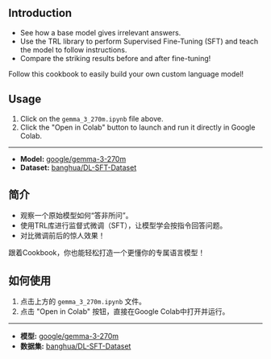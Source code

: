 ## Introduction

- See how a base model gives irrelevant answers.
- Use the TRL library to perform Supervised Fine-Tuning (SFT) and teach the model to follow instructions.
- Compare the striking results before and after fine-tuning!

Follow this cookbook to easily build your own custom language model!

## Usage

1. Click on the `gemma_3_270m.ipynb` file above.
2. Click the "Open in Colab" button to launch and run it directly in Google Colab.

---
*   **Model:** [google/gemma-3-270m](https://huggingface.co/google/gemma-3-270m)
*   **Dataset:** [banghua/DL-SFT-Dataset](https://huggingface.co/datasets/banghua/DL-SFT-Dataset)



## 简介

- 观察一个原始模型如何“答非所问”。
- 使用TRL库进行监督式微调（SFT），让模型学会按指令回答问题。
- 对比微调前后的惊人效果！

跟着Cookbook，你也能轻松打造一个更懂你的专属语言模型！

## 如何使用

1. 点击上方的 `gemma_3_270m.ipynb` 文件。
2. 点击 "Open in Colab" 按钮，直接在Google Colab中打开并运行。

---
*   **模型:** [google/gemma-3-270m](https://huggingface.co/google/gemma-3-270m)
*   **数据集:** [banghua/DL-SFT-Dataset](https://huggingface.co/datasets/banghua/DL-SFT-Dataset)

